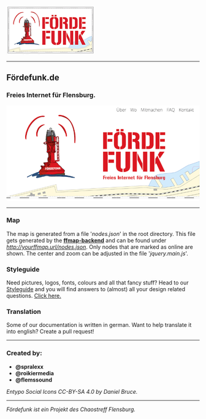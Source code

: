 ![Logo Fördefunk](./doc/readme/img/foerdefunk-logo_230x128.png)

---
## Fördefunk.de
### Freies Internet für Flensburg.  


![Screenshot Fördefunk.de](./doc/readme/img/screenshot.png)

---
### Map
The map is generated from a file '*nodes.json*' in the root directory. This file gets generated by the [**ffmap-backend**](https://github.com/ffnord/ffmap-backend) and can be found under *http://yourffmap.url/nodes.json*. Only nodes that are marked as online are shown. The center and zoom can be adjusted in the file '*jquery.main.js*'.

### Styleguide
Need pictures, logos, fonts, colours and all that fancy stuff? Head to our [Styleguide](./doc/Styleguide/styleguide.md) and you will find answers to (almost) all your design related questions. [Click here.](./doc/Styleguide/styleguide.md)  

### Translation
Some of our documentation is written in german. Want to help translate it into english? Create a pull request!

---
### Created by:

- **@spralexx**
- **@roikiermedia**
- **@flemssound**

*Entypo Social Icons CC-BY-SA 4.0 by Daniel Bruce.*

---
*Fördefunk ist ein Projekt des Chaostreff Flensburg.*
